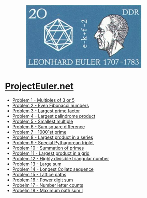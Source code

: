 <p align="center">
  <img height="200" src="https://raw.githubusercontent.com/eslerm/projecteuler/main/euler.png">
</p>

# [ProjectEuler.net](https://projecteuler.net)

 - [Problem 1 - Multiples of 3 or 5](exercises/euler-001.ipynb)
 - [Problem 2 - Even Fibonacci numbers](exercises/euler-002.ipynb)
 - [Problem 3 - Largest prime factor](exercises/euler-003.ipynb)
 - [Problem 4 - Largest palindrome product](exercises/euler-004.ipynb)
 - [Problem 5 - Smallest multiple](exercises/euler-005.ipynb)
 - [Problem 6 - Sum square difference](exercises/euler-006.ipynb)
 - [Problem 7 - 10001st prime](exercises/euler-007.ipynb)
 - [Problem 8 - Largest product in a series](exercises/euler-008.ipynb)
 - [Problem 9 - Special Pythagorean triplet](exercises/euler-009.ipynb)
 - [Problem 10 - Summation of primes](exercises/euler-010.ipynb)
 - [Problem 11 - Largest product in a grid](exercises/euler-011.ipynb)
 - [Problem 12 - Highly divisible triangular number](exercises/euler-012.ipynb)
 - [Problem 13 - Large sum](exercises/euler-013.ipynb)
 - [Problem 14 - Longest Collatz sequence](exercises/euler-014.ipynb)
 - [Problem 15 - Lattice paths](exercises/euler-015.ipynb)
 - [Problem 16 - Power digit sum](exercises/euler-016.ipynb)
 - [Probelm 17 - Number letter counts](exercises/euler-017.ipynb)
 - [Probelm 18 - Maximum path sum I](exercises/euler-018.ipynb)